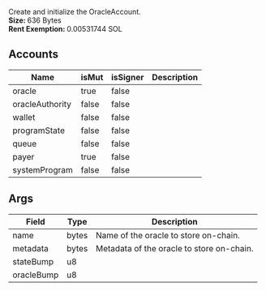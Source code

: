 Create and initialize the OracleAccount.<br /><b>Size: </b>636 Bytes<br /><b>Rent Exemption: </b>0.00531744 SOL

## Accounts
|Name|isMut|isSigner|Description|
|--|--|--|--|
| oracle | true | false |  |
| oracleAuthority | false | false |  |
| wallet | false | false |  |
| programState | false | false |  |
| queue | false | false |  |
| payer | true | false |  |
| systemProgram | false | false |  |
## Args
|Field|Type|Description|
|--|--|--|
| name |  bytes | Name of the oracle to store on-chain. |
| metadata |  bytes | Metadata of the oracle to store on-chain. |
| stateBump |  u8 |  |
| oracleBump |  u8 |  |
